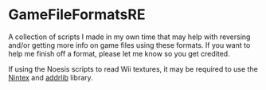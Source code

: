 # GameFileFormatsRE
A collection of scripts I made in my own time that may help with reversing and/or getting more info on game files using these formats. If you want to help me finish off a format, please let me know so you get credited.

If using the Noesis scripts to read Wii textures, it may be required to use the [Nintex](https://raw.githubusercontent.com/Zheneq/Noesis-Plugins/master/lib_zq_nintendo_tex.py) and [addrlib](https://github.com/aboood40091/GTX-Extractor/blob/master/addrlib/addrlib.py) library.
